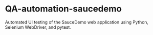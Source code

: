 # QA-automation-saucedemo
Automated UI testing of the SauceDemo web application using Python, Selenium WebDriver, and pytest.
